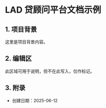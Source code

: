 # LAD 贷顾问平台文档示例

## 1. 项目背景
这里是项目背景内容。

## 2. 编辑区
<!-- EDITABLE:START -->
此区域可用于说明，但不在此写入，仅作标记。
<!-- EDITABLE:END -->

## 3. 附录
- 创建日期：2025-06-12
